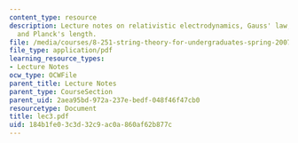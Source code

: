 ```yaml
---
content_type: resource
description: Lecture notes on relativistic electrodynamics, Gauss' law, gravitation,
  and Planck's length.
file: /media/courses/8-251-string-theory-for-undergraduates-spring-2007/184b1fe03c3d32c9ac0a860af62b877c_lec3.pdf
file_type: application/pdf
learning_resource_types:
- Lecture Notes
ocw_type: OCWFile
parent_title: Lecture Notes
parent_type: CourseSection
parent_uid: 2aea95bd-972a-237e-bedf-048f46f47cb0
resourcetype: Document
title: lec3.pdf
uid: 184b1fe0-3c3d-32c9-ac0a-860af62b877c
---
```

